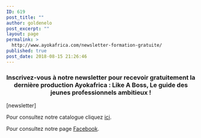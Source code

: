 ```yaml
---
ID: 619
post_title: ""
author: goldenelo
post_excerpt: ""
layout: page
permalink: >
  http://www.ayokafrica.com/newsletter-formation-gratuite/
published: true
post_date: 2018-08-15 21:26:46
---
```

<h3 style="text-align: center;">Inscrivez-vous à notre newsletter pour recevoir gratuitement la dernière production Ayokafrica : Like A Boss, Le guide des jeunes professionnels ambitieux !</h3>
[newsletter]

Pour consultez notre catalogue cliquez <a href="http://www.ayokafrica.com/catalogue/">ici</a>.

Pour consultez notre page <a href="https://www.facebook.com/ayokafrica/">Facebook</a>.